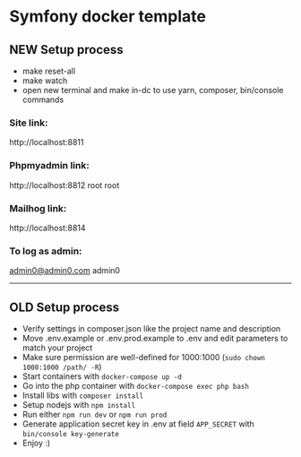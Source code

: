 # Symfony docker template

## NEW Setup process

- make reset-all
- make watch
- open new terminal and make in-dc to use yarn, composer, bin/console commands

### Site link:
http://localhost:8811

### Phpmyadmin link:
http://localhost:8812
root
root

### Mailhog link:
http://localhost:8814

### To log as admin:
admin0@admin0.com
admin0

---
## OLD Setup process

- Verify settings in composer.json like the project name and description
- Move .env.example or .env.prod.example to .env and edit parameters to match your project
- Make sure permission are well-defined for 1000:1000 (`sudo chown 1000:1000 /path/ -R`)
- Start containers with `docker-compose up -d`
- Go into the php container with `docker-compose exec php bash`
- Install libs with `composer install`
- Setup nodejs with `npm install`
- Run either `npm run dev` or `npm run prod`
- Generate application secret key in .env at field `APP_SECRET` with `bin/console key-generate`
- Enjoy :)

